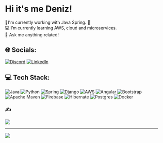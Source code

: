 # Hi it's me Deniz!

💫I'm currently working with Java Spring. 🌱 <br> 💻 I’m currently learning AWS, cloud and microservices. <br>💬 Ask me anything related! <br>



## 🌐 Socials:
[![Discord](https://img.shields.io/badge/Discord-%237289DA.svg?logo=discord&logoColor=white)](https://discord.gg/catzumiuv) [![LinkedIn](https://img.shields.io/badge/LinkedIn-%230077B5.svg?logo=linkedin&logoColor=white)](https://linkedin.com/in/denizinec) 

## 💻 Tech Stack:
![Java](https://img.shields.io/badge/java-%23ED8B00.svg?style=for-the-badge&logo=openjdk&logoColor=white) ![Python](https://img.shields.io/badge/python-3670A0?style=for-the-badge&logo=python&logoColor=ffdd54)  ![Spring](https://img.shields.io/badge/spring-%236DB33F.svg?style=for-the-badge&logo=spring&logoColor=white) ![Django](https://img.shields.io/badge/django-%23092E20.svg?style=for-the-badge&logo=django&logoColor=white) ![AWS](https://img.shields.io/badge/AWS-%23FF9900.svg?style=for-the-badge&logo=amazon-aws&logoColor=white) ![Angular](https://img.shields.io/badge/angular-%23DD0031.svg?style=for-the-badge&logo=angular&logoColor=white)  ![Bootstrap](https://img.shields.io/badge/bootstrap-%238511FA.svg?style=for-the-badge&logo=bootstrap&logoColor=white) ![Apache Maven](https://img.shields.io/badge/Apache%20Maven-C71A36?style=for-the-badge&logo=Apache%20Maven&logoColor=white) ![Firebase](https://img.shields.io/badge/firebase-a08021?style=for-the-badge&logo=firebase&logoColor=ffcd34) ![Hibernate](https://img.shields.io/badge/Hibernate-59666C?style=for-the-badge&logo=Hibernate&logoColor=white) ![Postgres](https://img.shields.io/badge/postgres-%23316192.svg?style=for-the-badge&logo=postgresql&logoColor=white) ![Docker](https://img.shields.io/badge/docker-%230db7ed.svg?style=for-the-badge&logo=docker&logoColor=white)


### ✍️
![](https://quotes-github-readme.vercel.app/api?type=horizontal&theme=merko)



---
[![](https://visitcount.itsvg.in/api?id=denizinec&icon=0&color=3)](https://visitcount.itsvg.in)

<!-- Proudly created with GPRM ( https://gprm.itsvg.in ) -->
